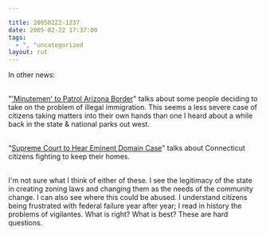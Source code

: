 ```yaml
---

title: 20050222-1237
date: 2005-02-22 17:37:00
tags:
  - ", "uncategorized
layout: rut
---
```


In other news:<br  /><br  />

"<a href="http://news.findlaw.com/ap_stories/other/1110/2-21-2005/20050221004505_16.html">'Minutemen'
to Patrol Arizona Border</a>" talks about some people deciding
to take on the problem of illegal immigration.  This seems a less
severe case of citizens taking matters into their own hands than
one I heard about a while back in the state &amp; national parks
out west.<br  /><br  />

"<a href="http://news.findlaw.com/ap_stories/a/w/1154/2-22-2005/20050222050007_11.html">Supreme
Court to Hear Eminent Domain Case</a>" talks about Connecticut
citizens fighting to keep their homes.<br  /><br  />

I'm not sure what I think of either of these.  I see the legitimacy
of the state in creating zoning laws and changing them as the needs
of the community change.  I can also see where this could be abused.
I understand citizens being frustrated with federal failure
year after year; I read in history the problems of vigilantes.
What is right?  What is best?  These are hard questions.


